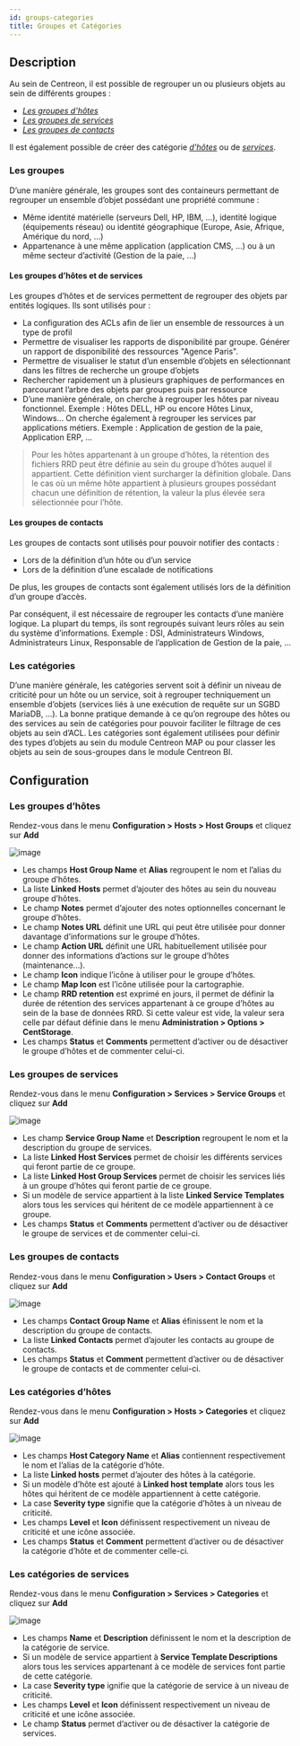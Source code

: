 ```yaml
---
id: groups-categories
title: Groupes et Catégories
---
```


## Description

Au sein de Centreon, il est possible de regrouper un ou plusieurs objets au sein de différents groupes :

* *[Les groupes d'hôtes](#les-groupes-dhôtes)*
* *[Les groupes de services](#les-groupes-de-services)*
* *[Les groupes de contacts](#les-groupes-de-contacts-1)*

Il est également possible de créer des catégorie *[d'hôtes](#les-catégories-dhôtes)* ou de *[services](#les-catégories-de-services)*.

### Les groupes

D’une manière générale, les groupes sont des containeurs permettant de regrouper un ensemble d’objet possédant une
propriété commune :

* Même identité matérielle (serveurs Dell, HP, IBM, ...), identité logique (équipements réseau) ou identité géographique
(Europe, Asie, Afrique, Amérique du nord, ...)
* Appartenance à une même application (application CMS, ...) ou à un même secteur d’activité (Gestion de la paie, ...)

#### Les groupes d’hôtes et de services

Les groupes d’hôtes et de services permettent de regrouper des objets par entités logiques. Ils sont utilisés pour :

* La configuration des ACLs afin de lier un ensemble de ressources à un type de profil
* Permettre de visualiser les rapports de disponibilité par groupe. Générer un rapport de disponibilité des ressources
"Agence Paris".
* Permettre de visualiser le statut d’un ensemble d’objets en sélectionnant dans les filtres de recherche un groupe d’objets
* Rechercher rapidement un à plusieurs graphiques de performances en parcourant l’arbre des objets par groupes puis par ressource
* D’une manière générale, on cherche à regrouper les hôtes par niveau fonctionnel. Exemple : Hôtes DELL, HP ou encore
Hôtes Linux, Windows... On cherche également à regrouper les services par applications métiers. Exemple : Application de
gestion de la paie, Application ERP, ...

> Pour les hôtes appartenant à un groupe d’hôtes, la rétention des fichiers RRD peut être définie au sein du groupe
> d’hôtes auquel il appartient. Cette définition vient surcharger la définition globale. Dans le cas où un même hôte
> appartient à plusieurs groupes possédant chacun une définition de rétention, la valeur la plus élevée sera
> sélectionnée pour l’hôte.

#### Les groupes de contacts

Les groupes de contacts sont utilisés pour pouvoir notifier des contacts :

* Lors de la définition d’un hôte ou d’un service
* Lors de la définition d’une escalade de notifications

De plus, les groupes de contacts sont également utilisés lors de la définition d’un groupe d’accès.

Par conséquent, il est nécessaire de regrouper les contacts d’une manière logique. La plupart du temps, ils sont regroupés
suivant leurs rôles au sein du système d’informations. Exemple : DSI, Administrateurs Windows, Administrateurs Linux,
Responsable de l’application de Gestion de la paie, ...

### Les catégories

D’une manière générale, les catégories servent soit à définir un niveau de criticité pour un hôte ou un service, soit à
regrouper techniquement un ensemble d’objets (services liés à une exécution de requête sur un SGBD MariaDB, ...). La
bonne pratique demande à ce qu’on regroupe des hôtes ou des services au sein de catégories pour pouvoir faciliter le
filtrage de ces objets au sein d’ACL. Les catégories sont également utilisées pour définir des types d’objets au sein
du module Centreon MAP ou pour classer les objets au sein de sous-groupes dans le module Centreon BI.

## Configuration

### Les groupes d’hôtes

Rendez-vous dans le menu **Configuration > Hosts > Host Groups** et cliquez sur **Add**

![image](../assets/configuration/07hostgroup.png)

* Les champs **Host Group Name** et **Alias** regroupent le nom et l’alias du groupe d’hôtes.
* La liste **Linked Hosts** permet d’ajouter des hôtes au sein du nouveau groupe d’hôtes.
* Le champ **Notes** permet d’ajouter des notes optionnelles concernant le groupe d’hôtes.
* Le champ **Notes URL** définit une URL qui peut être utilisée pour donner davantage d’informations sur le groupe d’hôtes.
* Le champ **Action URL** définit une URL habituellement utilisée pour donner des informations d’actions sur le groupe
d’hôtes (maintenance...).
* Le champ **Icon** indique l’icône à utiliser pour le groupe d’hôtes.
* Le champ **Map Icon** est l’icône utilisée pour la cartographie.
* Le champ **RRD retention** est exprimé en jours, il permet de définir la durée de rétention des services appartenant
à ce groupe d’hôtes au sein de la base de données RRD. Si cette valeur est vide, la valeur sera celle par défaut
définie dans le menu **Administration > Options > CentStorage**.
* Les champs **Status** et **Comments** permettent d’activer ou de désactiver le groupe d’hôtes et de commenter celui-ci.

### Les groupes de services

Rendez-vous dans le menu **Configuration > Services > Service Groups** et cliquez sur **Add**

![image](../assets/configuration/07servicegroup.png)

* Les champ **Service Group Name** et **Description** regroupent le nom et la description du groupe de services.
* La liste **Linked Host Services** permet de choisir les différents services qui feront partie de ce groupe.
* La liste **Linked Host Group Services** permet de choisir les services liés à un groupe d’hôtes qui feront partie de
ce groupe.
* Si un modèle de service appartient à la liste  **Linked Service Templates** alors tous les services qui héritent de
ce modèle appartiennent à ce groupe.
* Les champs  **Status** et **Comments** permettent d’activer ou de désactiver le groupe de services et de commenter
celui-ci.

### Les groupes de contacts

Rendez-vous dans le menu **Configuration > Users > Contact Groups** et cliquez sur **Add**

![image](../assets/configuration/07contactgroup.png)

* Les champs **Contact Group Name** et **Alias** éfinissent le nom et la description du groupe de contacts.
* La liste **Linked Contacts** permet d’ajouter les contacts au groupe de contacts.
* Les champs **Status** et **Comment** permettent d’activer ou de désactiver le groupe de contacts et de commenter
celui-ci.

### Les catégories d’hôtes

Rendez-vous dans le menu **Configuration > Hosts > Categories** et cliquez sur **Add**

![image](../assets/configuration/08hostcategory.png)

* Les champs **Host Category Name** et **Alias** contiennent respectivement le nom et l’alias de la catégorie d’hôte.
* La liste **Linked hosts** permet d’ajouter des hôtes à la catégorie.
* Si un modèle d’hôte est ajouté à **Linked host template** alors tous les hôtes qui héritent de ce modèle appartiennent
à cette catégorie.
* La case  **Severity type** signifie que la catégorie d’hôtes à un niveau de criticité.
* Les champs **Level** et **Icon** définissent respectivement un niveau de criticité et une icône associée.
* Les champs **Status** et **Comment** permettent d’activer ou de désactiver la catégorie d’hôte et de commenter celle-ci.

### Les catégories de services

Rendez-vous dans le menu **Configuration > Services > Categories** et cliquez sur **Add**

![image](../assets/configuration/08servicecategory.png)

* Les champs **Name** et **Description** définissent le nom et la description de la catégorie de service.
* Si un modèle de service appartient à **Service Template Descriptions** alors tous les services appartenant à ce modèle
de services font partie de cette catégorie.
* La case **Severity type** ignifie que la catégorie de service à un niveau de criticité.
* Les champs **Level** et **Icon** définissent respectivement un niveau de criticité et une icône associée.
* Le champ **Status** permet d’activer ou de désactiver la catégorie de services.
